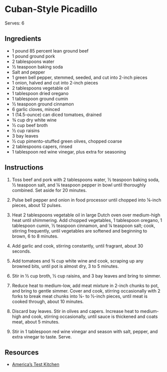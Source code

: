 # Cuban-Style Picadillo

Serves: 6

## Ingredients

* 1 pound 85 percent lean ground beef
* 1 pound ground pork
* 2 tablespoons water
* ½ teaspoon baking soda
* Salt and pepper
* 1 green bell pepper, stemmed, seeded, and cut into 2-inch pieces
* 1 onion, halved and cut into 2-inch pieces
* 2 tablespoons vegetable oil
* 1 tablespoon dried oregano
* 1 tablespoon ground cumin
* ½ teaspoon ground cinnamon
* 6 garlic cloves, minced
* 1 (14.5-ounce) can diced tomatoes, drained
* ¾ cup dry white wine
* ½ cup beef broth
* ½ cup raisins
* 3 bay leaves
* ½ cup pimento-stuffed green olives, chopped coarse
* 2 tablespoons capers, rinsed
* 1 tablespoon red wine vinegar, plus extra for seasoning

## Instructions

1. Toss beef and pork with 2 tablespoons water, ½ teaspoon baking soda, ½ teaspoon salt, and ¼ teaspoon pepper in bowl until thoroughly combined. Set aside for 20 minutes.

2. Pulse bell pepper and onion in food processor until chopped into ¼-inch pieces, about 12 pulses.

3. Heat 2 tablespoons vegetable oil in large Dutch oven over medium-high heat until shimmering. Add chopped vegetables, 1 tablespoon oregano, 1 tablespoon cumin, ½ teaspoon cinnamon, and ¼ teaspoon salt; cook, stirring frequently, until vegetables are softened and beginning to brown, 6 to 8 minutes.

4. Add garlic and cook, stirring constantly, until fragrant, about 30 seconds.

5. Add tomatoes and ¾ cup white wine and cook, scraping up any browned bits, until pot is almost dry, 3 to 5 minutes.

6. Stir in ½ cup broth, ½ cup raisins, and 3 bay leaves and bring to simmer.

7. Reduce heat to medium-low, add meat mixture in 2-inch chunks to pot, and bring to gentle simmer. Cover and cook, stirring occasionally with 2 forks to break meat chunks into ¼- to ½-inch pieces, until meat is cooked through, about 10 minutes.

8. Discard bay leaves. Stir in olives and capers. Increase heat to medium-high and cook, stirring occasionally, until sauce is thickened and coats meat, about 5 minutes.

9. Stir in 1 tablespoon red wine vinegar and season with salt, pepper, and extra vinegar to taste. Serve.

## Resources

* [America’s Test Kitchen](https://www.americastestkitchen.com/recipes/7388-cuban-style-picadillo)
